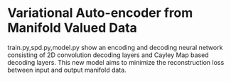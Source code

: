 # Variational Auto-encoder from Manifold Valued Data
<p>train.py,spd.py,model.py show an encoding and decoding neural network consisting of 2D convolution decoding layers and Cayley Map based decoding layers. This new model aims to minimize the reconstruction loss between input and output manifold data.<p>
